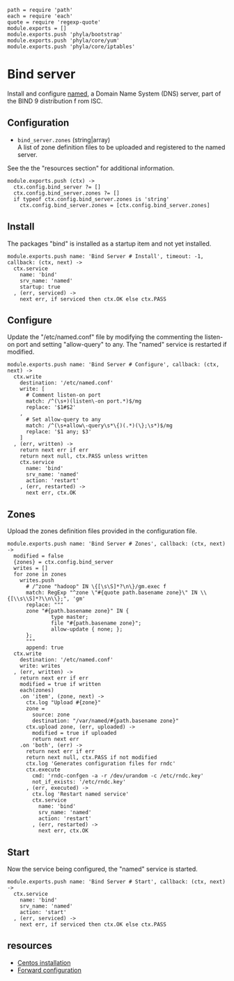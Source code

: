 
    path = require 'path'
    each = require 'each'
    quote = require 'regexp-quote'
    module.exports = []
    module.exports.push 'phyla/bootstrap'
    module.exports.push 'phyla/core/yum'
    module.exports.push 'phyla/core/iptables'

# Bind server

Install and configure [named](http://linux.die.net/man/8/named), a 
Domain Name System (DNS) server, part of the BIND 9 distribution f
rom ISC.

## Configuration

*   `bind_server.zones` (string|array)   
    A list of zone definition files to be uploaded and registered to the named server.   

See the the "resources section" for additional information.

    module.exports.push (ctx) ->
      ctx.config.bind_server ?= []
      ctx.config.bind_server.zones ?= []
      if typeof ctx.config.bind_server.zones is 'string'
        ctx.config.bind_server.zones = [ctx.config.bind_server.zones]

## Install

The packages "bind" is installed as a startup item and not yet installed.

    module.exports.push name: 'Bind Server # Install', timeout: -1, callback: (ctx, next) ->
      ctx.service
        name: 'bind'
        srv_name: 'named'
        startup: true
      , (err, serviced) ->
        next err, if serviced then ctx.OK else ctx.PASS

## Configure

Update the "/etc/named.conf" file by modifying the commenting the listen-on port
and setting "allow-query" to any. The "named" service is restarted if modified.

    module.exports.push name: 'Bind Server # Configure', callback: (ctx, next) ->
      ctx.write
        destination: '/etc/named.conf'
        write: [
          # Comment listen-on port
          match: /^(\s+)(listen\-on port.*)$/mg
          replace: '$1#$2'
        ,
          # Set allow-query to any
          match: /^(\s+allow\-query\s*\{)(.*)(\};\s*)$/mg
          replace: '$1 any; $3'
        ]
      , (err, written) ->
        return next err if err
        return next null, ctx.PASS unless written
        ctx.service
          name: 'bind'
          srv_name: 'named'
          action: 'restart'
        , (err, restarted) ->
          next err, ctx.OK

## Zones

Upload the zones definition files provided in the configuration file.

    module.exports.push name: 'Bind Server # Zones', callback: (ctx, next) ->
      modified = false
      {zones} = ctx.config.bind_server
      writes = []
      for zone in zones
        writes.push
          # /^zone "hadoop" IN \{[\s\S]*?\n\}/gm.exec f
          match: RegExp "^zone \"#{quote path.basename zone}\" IN \\{[\\s\\S]*?\\n\\};", 'gm'
          replace: """
          zone "#{path.basename zone}" IN {
                  type master;
                  file "#{path.basename zone}";
                  allow-update { none; };
          };
          """
          append: true
      ctx.write
        destination: '/etc/named.conf'
        write: writes
      , (err, written) ->
        return next err if err
        modified = true if written
        each(zones)
        .on 'item', (zone, next) ->
          ctx.log "Upload #{zone}"
          zone =
            source: zone
            destination: "/var/named/#{path.basename zone}"
          ctx.upload zone, (err, uploaded) ->
            modified = true if uploaded
            return next err
        .on 'both', (err) ->
          return next err if err
          return next null, ctx.PASS if not modified
          ctx.log 'Generates configuration files for rndc'
          ctx.execute
            cmd: 'rndc-confgen -a -r /dev/urandom -c /etc/rndc.key'
            not_if_exists: '/etc/rndc.key'
          , (err, executed) ->
            ctx.log 'Restart named service'
            ctx.service
              name: 'bind'
              srv_name: 'named'
              action: 'restart'
            , (err, restarted) ->
              next err, ctx.OK

## Start

Now the service being configured, the "named" service is started.

    module.exports.push name: 'Bind Server # Start', callback: (ctx, next) ->
      ctx.service
        name: 'bind'
        srv_name: 'named'
        action: 'start'
      , (err, serviced) ->
        next err, if serviced then ctx.OK else ctx.PASS

## resources

*   [Centos installation](https://www.digitalocean.com/community/articles/how-to-install-the-bind-dns-server-on-centos-6)
*   [Forward configuration](http://gleamynode.net/articles/2267/)




